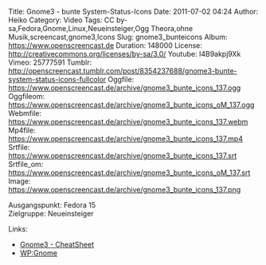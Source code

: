 Title: Gnome3 - bunte System-Status-Icons
Date: 2011-07-02 04:24
Author: Heiko
Category: Video
Tags: CC by-sa,Fedora,Gnome,Linux,Neueinsteiger,Ogg Theora,ohne Musik,screencast,gnome3,Icons
Slug: gnome3_bunteicons
Album: https://www.openscreencast.de
Duration: 148000
License: http://creativecommons.org/licenses/by-sa/3.0/
Youtube: I4B9akpj9Xk
Vimeo: 25777591
Tumblr: http://openscreencast.tumblr.com/post/8354237688/gnome3-bunte-system-status-icons-fullcolor
Oggfile: https://www.openscreencast.de/archive/gnome3_bunte_icons_137.ogg
Oggfileom: https://www.openscreencast.de/archive/gnome3_bunte_icons_oM_137.ogg
Webmfile: https://www.openscreencast.de/archive/gnome3_bunte_icons_137.webm
Mp4file: https://www.openscreencast.de/archive/gnome3_bunte_icons_137.mp4
Srtfile: https://www.openscreencast.de/archive/gnome3_bunte_icons_137.srt
Srtfile_om: https://www.openscreencast.de/archive/gnome3_bunte_icons_oM_137.srt
Image: https://www.openscreencast.de/archive/gnome3_bunte_icons_137.png

Ausgangspunkt: Fedora 15  
Zielgruppe: Neueinsteiger  

Links:

  * [Gnome3 - CheatSheet](http://live.gnome.org/GnomeShell/CheatSheet "Link zu gnome.org")
  * [WP:Gnome](http://de.wikipedia.org/wiki/Gnome "Link zu Wikipedia Gnome")

